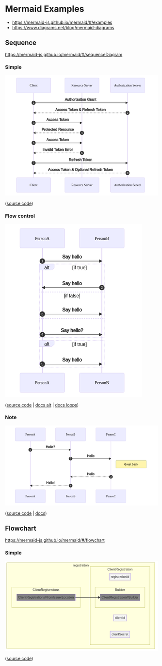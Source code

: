 # Mermaid Examples

- https://mermaid-js.github.io/mermaid/#/examples
- https://www.diagrams.net/blog/mermaid-diagrams

## Sequence

https://mermaid-js.github.io/mermaid/#/sequenceDiagram

### Simple

![sequence diagram](./sequence.png)

([source code](./sequence.txt))

### Flow control

![sequence diagram with flow control](./sequence-flow-ctrl.png)

([source code](./sequence-flow-ctrl.txt) | [docs alt](https://mermaid-js.github.io/mermaid/#/sequenceDiagram?id=alt) | [docs loops](https://mermaid-js.github.io/mermaid/#/sequenceDiagram?id=loops))

### Note

![sequence diagram with note](./sequence-note.png)

([source code](./sequence-note.txt) | [docs](https://mermaid-js.github.io/mermaid/#/sequenceDiagram?id=notes))

## Flowchart

https://mermaid-js.github.io/mermaid/#/flowchart

### Simple

![flowchart diagram](./flowchart.png)

([source code](./flowchart.txt))
